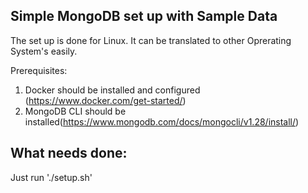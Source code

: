 Simple MongoDB set up with Sample Data
---------

The set up is done for Linux. It can be translated to other Oprerating System's easily.

Prerequisites:
1. Docker should be installed and configured (https://www.docker.com/get-started/)
2. MongoDB CLI should be installed(https://www.mongodb.com/docs/mongocli/v1.28/install/)

What needs done:
----------------
Just run './setup.sh'

